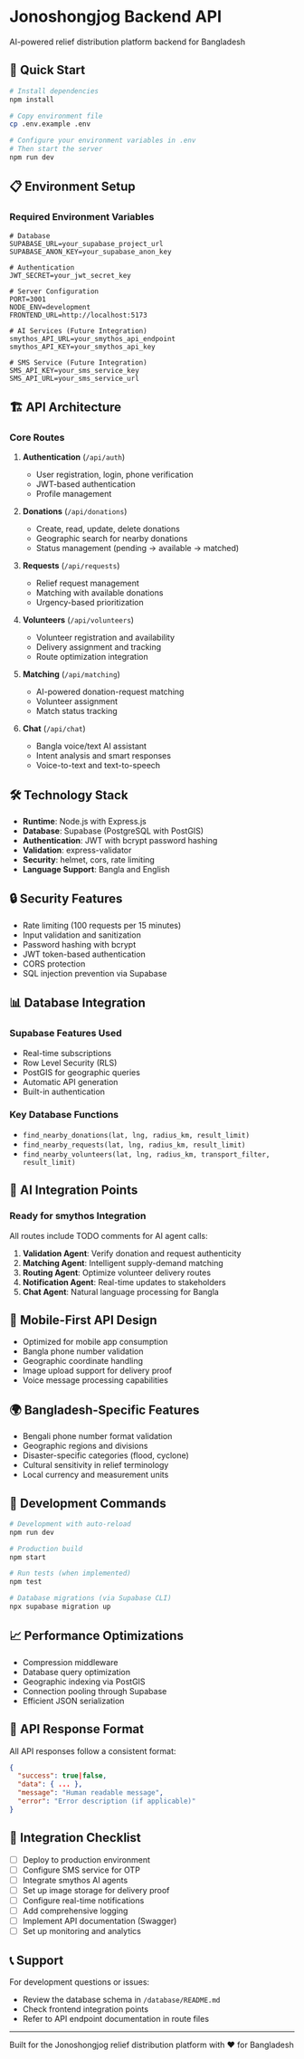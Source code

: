 # Jonoshongjog Backend API

AI-powered relief distribution platform backend for Bangladesh

## 🚀 Quick Start

```bash
# Install dependencies
npm install

# Copy environment file
cp .env.example .env

# Configure your environment variables in .env
# Then start the server
npm run dev
```

## 📋 Environment Setup

### Required Environment Variables

```env
# Database
SUPABASE_URL=your_supabase_project_url
SUPABASE_ANON_KEY=your_supabase_anon_key

# Authentication
JWT_SECRET=your_jwt_secret_key

# Server Configuration
PORT=3001
NODE_ENV=development
FRONTEND_URL=http://localhost:5173

# AI Services (Future Integration)
smythos_API_URL=your_smythos_api_endpoint
smythos_API_KEY=your_smythos_api_key

# SMS Service (Future Integration)
SMS_API_KEY=your_sms_service_key
SMS_API_URL=your_sms_service_url
```

## 🏗️ API Architecture

### Core Routes

1. **Authentication** (`/api/auth`)
   - User registration, login, phone verification
   - JWT-based authentication
   - Profile management

2. **Donations** (`/api/donations`)
   - Create, read, update, delete donations
   - Geographic search for nearby donations
   - Status management (pending → available → matched)

3. **Requests** (`/api/requests`)
   - Relief request management
   - Matching with available donations
   - Urgency-based prioritization

4. **Volunteers** (`/api/volunteers`)
   - Volunteer registration and availability
   - Delivery assignment and tracking
   - Route optimization integration

5. **Matching** (`/api/matching`)
   - AI-powered donation-request matching
   - Volunteer assignment
   - Match status tracking

6. **Chat** (`/api/chat`)
   - Bangla voice/text AI assistant
   - Intent analysis and smart responses
   - Voice-to-text and text-to-speech

## 🛠️ Technology Stack

- **Runtime**: Node.js with Express.js
- **Database**: Supabase (PostgreSQL with PostGIS)
- **Authentication**: JWT with bcrypt password hashing
- **Validation**: express-validator
- **Security**: helmet, cors, rate limiting
- **Language Support**: Bangla and English

## 🔒 Security Features

- Rate limiting (100 requests per 15 minutes)
- Input validation and sanitization
- Password hashing with bcrypt
- JWT token-based authentication
- CORS protection
- SQL injection prevention via Supabase

## 📊 Database Integration

### Supabase Features Used
- Real-time subscriptions
- Row Level Security (RLS)
- PostGIS for geographic queries
- Automatic API generation
- Built-in authentication

### Key Database Functions
- `find_nearby_donations(lat, lng, radius_km, result_limit)`
- `find_nearby_requests(lat, lng, radius_km, result_limit)`
- `find_nearby_volunteers(lat, lng, radius_km, transport_filter, result_limit)`

## 🤖 AI Integration Points

### Ready for smythos Integration
All routes include TODO comments for AI agent calls:

1. **Validation Agent**: Verify donation and request authenticity
2. **Matching Agent**: Intelligent supply-demand matching
3. **Routing Agent**: Optimize volunteer delivery routes
4. **Notification Agent**: Real-time updates to stakeholders
5. **Chat Agent**: Natural language processing for Bangla

## 📱 Mobile-First API Design

- Optimized for mobile app consumption
- Bangla phone number validation
- Geographic coordinate handling
- Image upload support for delivery proof
- Voice message processing capabilities

## 🌍 Bangladesh-Specific Features

- Bengali phone number format validation
- Geographic regions and divisions
- Disaster-specific categories (flood, cyclone)
- Cultural sensitivity in relief terminology
- Local currency and measurement units

## 🔧 Development Commands

```bash
# Development with auto-reload
npm run dev

# Production build
npm start

# Run tests (when implemented)
npm test

# Database migrations (via Supabase CLI)
npx supabase migration up
```

## 📈 Performance Optimizations

- Compression middleware
- Database query optimization
- Geographic indexing via PostGIS
- Connection pooling through Supabase
- Efficient JSON serialization

## 🚦 API Response Format

All API responses follow a consistent format:

```json
{
  "success": true|false,
  "data": { ... },
  "message": "Human readable message",
  "error": "Error description (if applicable)"
}
```

## 🔗 Integration Checklist

- [ ] Deploy to production environment
- [ ] Configure SMS service for OTP
- [ ] Integrate smythos AI agents
- [ ] Set up image storage for delivery proof
- [ ] Configure real-time notifications
- [ ] Add comprehensive logging
- [ ] Implement API documentation (Swagger)
- [ ] Set up monitoring and analytics

## 📞 Support

For development questions or issues:
- Review the database schema in `/database/README.md`
- Check frontend integration points
- Refer to API endpoint documentation in route files

---

Built for the Jonoshongjog relief distribution platform with ❤️ for Bangladesh